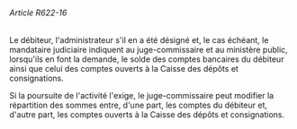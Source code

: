 ###### Article R622-16

Le débiteur, l'administrateur s'il en a été désigné et, le cas échéant, le mandataire judiciaire indiquent au juge-commissaire et au ministère public, lorsqu'ils en font la demande, le solde des comptes bancaires du débiteur ainsi que celui des comptes ouverts à la Caisse des dépôts et consignations.

Si la poursuite de l'activité l'exige, le juge-commissaire peut modifier la répartition des sommes entre, d'une part, les comptes du débiteur et, d'autre part, les comptes ouverts à la Caisse des dépôts et consignations.

